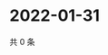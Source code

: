 # 2022-01-31

共 0 条

<!-- BEGIN WEIBO -->
<!-- 最后更新时间 Mon Jan 31 2022 13:10:29 GMT+0800 (China Standard Time) -->

<!-- END WEIBO -->
